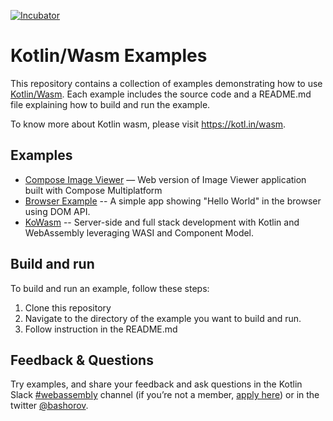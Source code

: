 [![Incubator](https://jb.gg/badges/incubator-plastic.svg)](https://github.com/JetBrains#jetbrains-on-github)

# Kotlin/Wasm Examples

This repository contains a collection of examples demonstrating how to use [Kotlin/Wasm](kotl.in/wasm). 
Each example includes the source code and a README.md file explaining how to build and run the example.

To know more about Kotlin wasm, please visit https://kotl.in/wasm.

## Examples

* [Compose Image Viewer](compose-imageviewer) — Web version of Image Viewer application built with Compose Multiplatform
* [Browser Example](browser-example) -- A simple app showing "Hello World" in the browser using DOM API. 
* [KoWasm](https://github.com/kowasm/kowasm) -- Server-side and full stack development with Kotlin and WebAssembly leveraging WASI and Component Model.

## Build and run

To build and run an example, follow these steps:

1. Clone this repository 
2. Navigate to the directory of the example you want to build and run.
3. Follow instruction in the README.md

## Feedback & Questions

Try examples, and share your feedback and ask questions in the Kotlin Slack [#webassembly](https://slack-chats.kotlinlang.org/c/webassembly) channel (if you’re not a member, [apply here](https://kotl.in/slack)) or in the twitter [@bashorov](https://twitter.com/bashorov).

